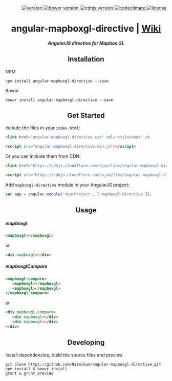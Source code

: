 <p align="right">
  <a href="https://www.npmjs.com/package/angular-mapboxgl-directive">
    <img src="https://img.shields.io/npm/v/angular-mapboxgl-directive.svg?style=flat-square" alt="version" />
  </a>
  <a href="https://bower.io/search/?q=angular-mapboxgl-directive">
    <img src="https://img.shields.io/bower/v/angular-mapboxgl-directive.svg?style=flat-square" alt="bower version" />
  </a>
  <a href="https://cdnjs.com/libraries/angular-mapboxgl-directive">
    <img src="https://img.shields.io/cdnjs/v/angular-mapboxgl-directive.svg?style=flat-square" alt="cdnjs version" />
  </a>
  <a href="https://codeclimate.com/github/Naimikan/angular-mapboxgl-directive">
    <img src="https://codeclimate.com/github/Naimikan/angular-mapboxgl-directive/badges/gpa.svg" alt="codeclimate" />
  </a>
  <a href="LICENSE">
    <img src="https://img.shields.io/npm/l/angular-mapboxgl-directive.svg?style=flat-square" alt="license" />
  </a>
</p>

<h1 align="center">angular-mapboxgl-directive | <a href="https://github.com/Naimikan/angular-mapboxgl-directive/wiki">Wiki</a></h1>

<h5 align="center">AngularJS directive for Mapbox GL</h5>

<h2 align="center">Installation</h2>

NPM
```shell
npm install angular-mapboxgl-directive --save
```

Bower
```shell
bower install angular-mapboxgl-directive --save
```

<h2 align="center">Get Started</h2>

Include the files in your `index.html`:
```html
<link href="angular-mapboxgl-directive.css" rel="stylesheet" />

<script src="angular-mapboxgl-directive.min.js"></script>
```

Or you can include them from CDN:
```html
<link href="https://cdnjs.cloudflare.com/ajax/libs/angular-mapboxgl-directive/X.X.X/angular-mapboxgl-directive.min.css" rel="stylesheet" />

<script src="https://cdnjs.cloudflare.com/ajax/libs/angular-mapboxgl-directive/X.X.X/angular-mapboxgl-directive.min.js"></script>
```

Add `mapboxgl-directive` module in your AngularJS project:
```javascript
var app = angular.module('YourProject', ['mapboxgl-directive']);
```

<h2 align="center">Usage</h2>

<h5>mapboxgl</h5>

```html
<mapboxgl></mapboxgl>
```
or
```html
<div mapboxgl></div>
```

<h5>mapboxglCompare</h5>

```html
<mapboxgl-compare>
   <mapboxgl></mapboxgl>
   <mapboxgl></mapboxgl>
</mapboxgl-compare>
```
or
```html
<div mapboxgl-compare>
   <div mapboxgl></div>
   <div mapboxgl></div>
</div>
```

<h2 align="center">Developing</h2>

Install dependencies, build the source files and preview

```shell
git clone https://github.com/Naimikan/angular-mapboxgl-directive.git
npm install & bower install
grunt & grunt preview
```

<!-- Urls -->
[npm-image]: https://img.shields.io/npm/v/angular-mapboxgl-directive.svg?style=flat-square
[bower-image]: https://img.shields.io/bower/v/angular-mapboxgl-directive.svg?style=flat-square
[license-image]: https://img.shields.io/npm/l/angular-mapboxgl-directive.svg?style=flat-square
[codeclimate-image]: https://codeclimate.com/github/Naimikan/angular-mapboxgl-directive/badges/gpa.svg

[npm-url]: https://www.npmjs.com/package/angular-mapboxgl-directive
[bower-url]: https://bower.io/search/?q=angular-mapboxgl-directive
[codeclimate-url]: https://codeclimate.com/github/Naimikan/angular-mapboxgl-directive
